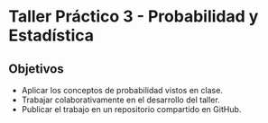 # Taller Práctico 3 - Probabilidad y Estadística

## Objetivos

- Aplicar los conceptos de probabilidad vistos en clase.
- Trabajar colaborativamente en el desarrollo del taller.
- Publicar el trabajo en un repositorio compartido en GitHub.
